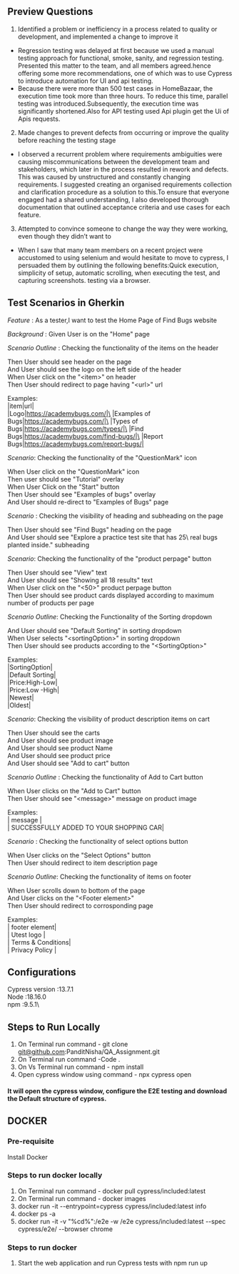 ## Preview Questions 


1. Identified a problem or inefficiency in a process related to quality or development, and implemented a change to improve it

* Regression testing was delayed at first because we used a manual testing approach for functional, smoke, sanity, and regression testing. Presented this matter to the team, and all members agreed.hence offering some more recommendations, one of which was to use Cypress to introduce automation for UI and api testing.
* Because there were more than 500 test cases in HomeBazaar, the execution time took more than three hours. To reduce this time, parallel testing was introduced.Subsequently, the execution time was significantly shortened.Also for API testing used Api plugin get the Ui of Apis requests.


2. Made changes to prevent defects from occurring or improve the quality before reaching the testing stage

* I observed a recurrent problem where requirements ambiguities were causing miscommunications between the development team and stakeholders, which later in the process resulted in rework and defects. This was caused by unstructured and constantly changing requirements. I suggested creating an organised requirements collection and clarification procedure as a solution to this.To ensure that everyone engaged had a shared understanding, I also developed thorough documentation that outlined acceptance criteria and use cases for each feature.


3. Attempted to convince someone to change the way they were working, even though they didn’t want to

* When I saw that many team members on a recent project were accustomed to using selenium and would hesitate to move to cypress, I persuaded them by outlining the following benefits:Quick execution, simplicity of setup, automatic scrolling, when executing the test, and capturing screenshots. testing via a browser.

## Test Scenarios in Gherkin 

*Feature* : As a tester,I want to test the Home Page of Find Bugs website

*Background* :
Given User is on the "Home" page

*Scenario Outline* : Checking the functionality of the items on the header

Then User should see header on the page \
And User should see the logo on the left side of the header\
When User click on the "\<item>" on header\
Then User should redirect to page having "\<url>" url 

Examples:\
|item|url|\
|Logo|https://academybugs.com/|\
|Examples of Bugs|https://academybugs.com/|\
|Types of Bugs|https://academybugs.com/types/|\
|Find Bugs|https://academybugs.com/find-bugs/|\
|Report Bugs|https://academybugs.com/report-bugs/|

*Scenario*: Checking the functionality of the "QuestionMark" icon

When User click on the "QuestionMark" icon\
Then user should see "Tutorial" overlay\
When User Click on the "Start" button\
Then User should see "Examples of bugs" overlay\
And User should re-direct to "Examples of Bugs" page

*Scenario* : Checking the visibility of heading and subheading on the page

Then User should see "Find Bugs" heading on the page\
And User should see "Explore a practice test site that has 25\ real bugs planted inside." subheading

*Scenario*: Checking the functionality of the "product perpage" button

Then User should see "View" text\
And User should see "Showing all 18 results" text\
When User click on the "<50>" product perpage button\
Then User should see product cards displayed according to maximum number of products per page 

*Scenario Outline*: Checking the Functionality of the Sorting dropdown

And User should see "Default Sorting" in sorting dropdown\
When User selects "\<sortingOption>" in sorting dropdown\
Then User should see products according to the "\<SortingOption>"

Examples:\
|SortingOption|\
|Default Sorting|\
|Price:High-Low|\
|Price:Low -High|\
|Newest|\
|Oldest|

*Scenario*: Checking the visibility of product description items on cart

Then User should see the carts\
And User should see product image\
And User should see product Name\
And User should see product price\
And User should see "Add to cart" button

*Scenario Outline* : Checking the functionality of Add to Cart button

When User clicks on the "Add to Cart" button\
Then User should see "\<message>" message on product image

Examples:\
| message                                |\
| SUCCESSFULLY ADDED TO YOUR SHOPPING CAR| 

*Scenario* : Checking the functionality of select options button

When User clicks on the "Select Options" button\
Then User should redirect to item description page

*Scenario Outline*: Checking the functionality of items on footer

When User scrolls down to bottom of the page\
And User clicks on the "\<Footer element>"\
Then User should redirect to corrosponding page

Examples:\
| footer element|\
| Utest logo |\
| Terms & Conditions|\
| Privacy Policy |


## Configurations

Cypress version :13.7.1\
Node :18.16.0\
npm :9.5.1\




## Steps to Run Locally

1. On Terminal run command - git clone git@github.com:PanditNisha/QA_Assignment.git
2. On Terminal run command -Code .
3. On Vs Terminal run command - npm install
4. Open cypress window using command - npx cypress open

#### It will open the cypress window, configure the E2E testing and download the Default structure of cypress.

## DOCKER

### Pre-requisite

Install Docker

### Steps to run docker locally 
1. On Terminal run command - docker pull cypress/included:latest
2. On Terminal run command - docker images
3. docker run -it --entrypoint=cypress cypress/included:latest info
4. docker ps -a 
5. docker run -it -v "%cd%":/e2e -w /e2e cypress/included:latest --spec cypress/e2e/ --browser chrome

### Steps to run docker
1. Start the web application and run Cypress tests with npm run up

